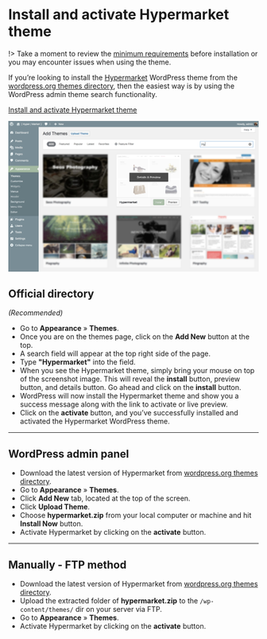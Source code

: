 # Install and activate Hypermarket theme

!> Take a moment to review the [minimum requirements](https://mahdiyazdani.github.io/Hypermarket/#/minimum-requirements) before installation or you may encounter issues when using the theme. 

If you’re looking to install the [Hypermarket](https://wordpress.org/themes/hypermarket/) WordPress theme from the [wordpress.org themes directory](https://wordpress.org/themes/), then the easiest way is by using the WordPress admin theme search functionality.

[Install and activate Hypermarket theme](https://www.youtube.com/watch?v=EffnEfJyz9I)

![Install and activate Hypermarket theme](img/install-hypermarket-theme.jpg)

## Official directory 

*(Recommended)*

* Go to **Appearance** » **Themes**.
* Once you are on the themes page, click on the **Add New** button at the top.
* A search field will appear at the top right side of the page.
* Type **"Hypermarket"** into the field.
* When you see the Hypermarket theme, simply bring your mouse on top of the screenshot image. This will reveal the **install** button, preview button, and details button. Go ahead and click on the **install** button.
* WordPress will now install the Hypermarket theme and show you a success message along with the link to activate or live preview.
* Click on the **activate** button, and you’ve successfully installed and activated the Hypermarket WordPress theme.

<hr/>

## WordPress admin panel

* Download the latest version of Hypermarket from [wordpress.org themes directory](https://wordpress.org/themes/).
* Go to **Appearance** » **Themes**. 
* Click **Add New** tab, located at the top of the screen.
* Click **Upload Theme**.
* Choose **hypermarket.zip** from your local computer or machine and hit **Install Now** button.
* Activate Hypermarket by clicking on the **activate** button.

<hr/>

## Manually - FTP method

* Download the latest version of Hypermarket from [wordpress.org themes directory](https://wordpress.org/themes/).
* Upload the extracted folder of **hypermarket.zip** to the ```/wp-content/themes/``` dir on your server via FTP.
* Go to **Appearance** » **Themes**. 
* Activate Hypermarket by clicking on the **activate** button.

